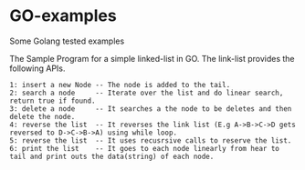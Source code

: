# GO-examples
Some Golang tested examples 

The Sample Program for a simple linked-list in GO. The link-list provides the following APIs.
```
1: insert a new Node -- The node is added to the tail.
2: search a node     -- Iterate over the list and do linear search, return true if found.
3: delete a node     -- It searches a the node to be deletes and then delete the node.
4: reverse the list  -- It reverses the link list (E.g A->B->C->D gets reversed to D->C->B->A) using while loop.
5: reverse the list  -- It uses recusrsive calls to reserve the list.
6: print the list    -- It goes to each node linearly from hear to tail and print outs the data(string) of each node.
```
